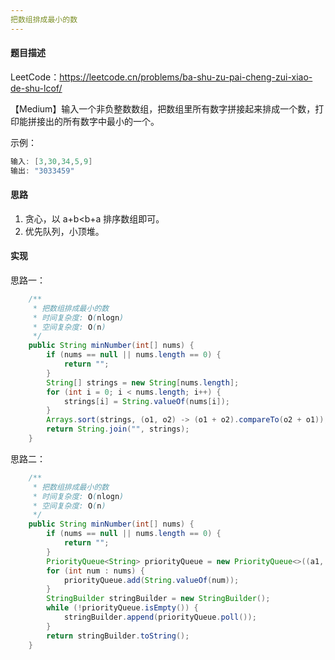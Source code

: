 ```yaml
---
把数组排成最小的数
---
```


#### 题目描述

LeetCode：https://leetcode.cn/problems/ba-shu-zu-pai-cheng-zui-xiao-de-shu-lcof/

【Medium】输入一个非负整数数组，把数组里所有数字拼接起来排成一个数，打印能拼接出的所有数字中最小的一个。

示例：

```java
输入: [3,30,34,5,9]
输出: "3033459"
```

#### 思路

1. 贪心，以 a+b<b+a 排序数组即可。
2. 优先队列，小顶堆。

#### 实现

思路一：

```java
    /**
     * 把数组排成最小的数
     * 时间复杂度: O(nlogn)
     * 空间复杂度: O(n)
     */
    public String minNumber(int[] nums) {
        if (nums == null || nums.length == 0) {
            return "";
        }
        String[] strings = new String[nums.length];
        for (int i = 0; i < nums.length; i++) {
            strings[i] = String.valueOf(nums[i]);
        }
        Arrays.sort(strings, (o1, o2) -> (o1 + o2).compareTo(o2 + o1));
        return String.join("", strings);
    }
```

思路二：

```java
    /**
     * 把数组排成最小的数
     * 时间复杂度: O(nlogn)
     * 空间复杂度: O(n)
     */
    public String minNumber(int[] nums) {
        if (nums == null || nums.length == 0) {
            return "";
        }
        PriorityQueue<String> priorityQueue = new PriorityQueue<>((a1, a2) -> (a1 + a2).compareTo(a2 + a1));
        for (int num : nums) {
            priorityQueue.add(String.valueOf(num));
        }
        StringBuilder stringBuilder = new StringBuilder();
        while (!priorityQueue.isEmpty()) {
            stringBuilder.append(priorityQueue.poll());
        }
        return stringBuilder.toString();
    }
```

